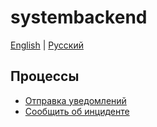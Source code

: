 # systembackend

[English](systembackend.md) | [Русский](systembackend.ru.md)

## Процессы 

- [Отправка уведомлений](../processes/systembackend/sendnotifications.ru.md)
- [Сообщить об инциденте](../processes/systembackend/reportincident.ru.md)
